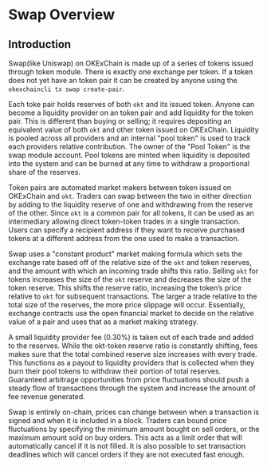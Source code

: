 <!--
order: 1
-->

# Swap Overview

## Introduction

Swap(like Uniswap) on OKExChain is made up of a series of tokens issued through token module. There is exactly one exchange per token. If a token does not yet have an token pair it can be created by anyone using the `okexchaincli tx swap create-pair`.

Each toke pair holds reserves of both `okt` and its issued token. Anyone can become a liquidity provider on an token pair and add liquidity for the token pair. This is different than buying or selling; it requires depositing an equivalent value of both `okt` and other token issued on OKExChain. Liquidity is pooled across all providers and an internal "pool token" is used to track each providers relative contribution. The owner of the "Pool Token" is the swap module account. Pool tokens are minted when liquidity is deposited into the system and can be burned at any time to withdraw a proportional share of the reserves.

Token pairs are automated market makers between token issued on OKExChain and `okt`. Traders can swap between the two in either direction by adding to the liquidity reserve of one and withdrawing from the reserve of the other. Since `okt` is a common pair for all tokens, it can be used as an intermediary allowing direct token-token trades in a single transaction. Users can specify a recipient address if they want to receive purchased tokens at a different address from the one used to make a transaction.

Swap uses a "constant product" market making formula which sets the exchange rate based off of the relative size of the `okt` and token reserves, and the amount with which an incoming trade shifts this ratio. Selling `okt` for tokens increases the size of the `okt` reserve and decreases the size of the token reserve. This shifts the reserve ratio, increasing the token’s price relative to `okt` for subsequent transactions. The larger a trade relative to the total size of the reserves, the more price slippage will occur. Essentially, exchange contracts use the open financial market to decide on the relative value of a pair and uses that as a market making strategy.

A small liquidity provider fee (0.30%) is taken out of each trade and added to the reserves. While the okt-token reserve ratio is constantly shifting, fees makes sure that the total combined reserve size increases with every trade. This functions as a payout to liquidity providers that is collected when they burn their pool tokens to withdraw their portion of total reserves. Guaranteed arbitrage opportunities from price fluctuations should push a steady flow of transactions through the system and increase the amount of fee revenue generated.

Swap is entirely on-chain, prices can change between when a transaction is signed and when it is included in a block. Traders can bound price fluctuations by specifying the minimum amount bought on sell orders, or the maximum amount sold on buy orders. This acts as a limit order that will automatically cancel if it is not filled. It is also possible to set transaction deadlines which will cancel orders if they are not executed fast enough.
